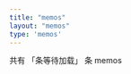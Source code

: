 ```yaml
---
title: "memos"
layout: "memos"
type: 'memos'
--- 
```

<script type="text/javascript">
    window.ViewImage && ViewImage.init('.content img');
</script>

<div class="memo-nums">
        <p class="note note-info memo-nums-text">
            <hanla></hanla>共有
            <span id="memonums">「条等待加载」</span>
            条 memos<hanla></hanla>
        </p>
    </div>
    <div id="bber"></div>
    <script type="text/javascript">
        var bbMemos = {
            memos: "https://memo.wananaiko.com/",
            limit: "15",
            creatorId: "1",
            domId: "#bber"
        }
    </script>

<script src="https://fastly.jsdelivr.net/gh/Tokinx/ViewImage/view-image.min.js"></script>
<script>
    window.ViewImage && ViewImage.init('.content img');
</script>
<script type="text/javascript" src="/memos/assets/js/view-image.min.js"></script>
<script type="text/javascript" src="/memos/assets/js/bibi.js"></script>
<script type="text/javascript" src="/memos/assets/js/marked.min.js"></script>
<script type="text/javascript" src="https://fastly.jsdelivr.net/gh/Tokinx/Lately/lately.min.js"></script>